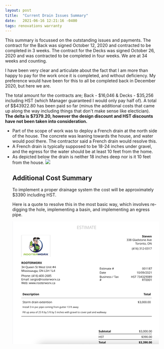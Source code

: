 ```yaml
---
layout: post
title:  "Current Drain Issues Summary"
date:   2021-06-16 12:21:16 -0400
tags: renovations warranty
---
```

<p>
This summary is focussed on the outstanding issues and payments. The contract for the Back was signed October 12, 2020 and contracted to be completed in 3 weeks. The contract for the Decks was signed October 26, 2020 and was contracted to be completed in four weeks. We are at 34 weeks and counting.
</p>

<p>I have been very clear and articulate about the fact that I am more than happy to pay for the work once it is completed, and without deficiency. My preference would have been for this to all be completed back in December 2020, but here we are.
</p>
 
<p>The total amount for the contracts are; Back - $16,046 & Decks - $35,256 including HST (which Manager guaranteed I would only pay half of). A total of $$43922.80 has been paid so far (minus the additional costs that came up along the way including things that don't make sense like electician). <b>The delta is $7379.20, however the design discount and HST discounts have not been taken into consideration.</b>

<ul>
 <li>Part of the scope of work was to deploy a French drain at the north side of the house. The concrete was leaning towards the house, and water would pool there. The contractor said a French drain would resolve this.
 <li>A French drain is typically supposed to be 18-24 inches under gravel, and the egress for the water should be at least 10 feet from the home.
 <li>As depicted below the drain is neither 18 inches deep nor is it 10 feet from the house.
 <img src="/images/frenchdrain-current.png">
 </li>

<h2>Additional Cost Summary</h2>

<p>
To implement a proper drainage system the cost will be approximately $3390 including HST.
</p>

<p>
Here is a quote to resolve this in the most basic way, which involves re-digging the hole, implementing a basin, and implementing an egress pipe.
</p>
<img src="/images/frenchdrain-quote.png">

